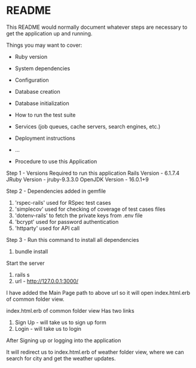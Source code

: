 # README

This README would normally document whatever steps are necessary to get the
application up and running.

Things you may want to cover:

* Ruby version

* System dependencies

* Configuration

* Database creation

* Database initialization

* How to run the test suite

* Services (job queues, cache servers, search engines, etc.)

* Deployment instructions

* ...



* Procedure to use this Application


Step 1 - Versions Required to run this application
        Rails Version - 6.1.7.4
        JRuby Version - jruby-9.3.3.0 
        OpenJDK Version - 16.0.1+9

Step 2 - Dependencies added in gemfile
1. 'rspec-rails' used for RSpec test cases
2. 'simplecov' used for checking of coverage of test cases files
3. 'dotenv-rails' to fetch the private keys from .env file
4. 'bcrypt' used for password authentication
5. 'httparty' used for API call

Step 3 - Run this command to install all dependencies
1. bundle install

Start the server
1. rails s
2. url -  http://127.0.0.1:3000/

I have added the Main Page path to above url so it will open index.html.erb of common folder view.
 
index.html.erb of common folder view Has two links 
1. Sign Up - will take us to sign up form
2. Login -  will take us to login

After Signing up or logging into the application

It will redirect us to index.html.erb of weather folder view, where we can search for city and get the weather updates.